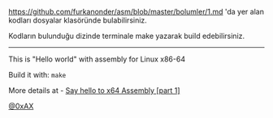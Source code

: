 https://github.com/furkanonder/asm/blob/master/bolumler/1.md 'da yer alan kodları dosyalar klasöründe bulabilirsiniz.

Kodların bulunduğu dizinde terminale make yazarak build edebilirsiniz.

---------------------------------------------------------------------------------------
This is "Hello world" with assembly for Linux x86-64

Build it with: `make`

More details at - [Say hello to x64 Assembly [part 1]](https://0xax.github.io/asm_1/)

[@0xAX](http://twitter.com/0xAX)
